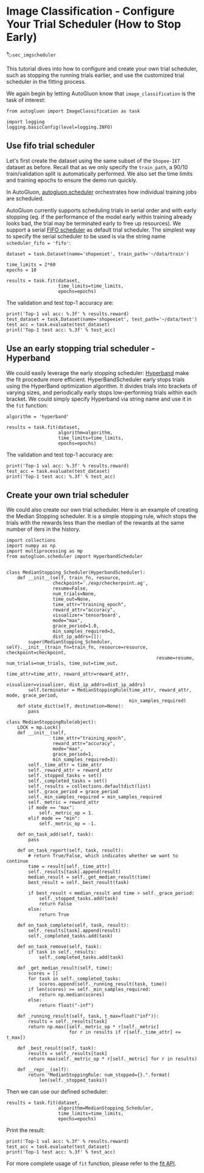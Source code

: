 # Image Classification - Configure Your Trial Scheduler (How to Stop Early)
:label:`sec_imgscheduler`

This tutorial dives into how to configure and create your own trial scheduler, such as stopping the running trials earlier, and use the customized trial scheduler in the fitting process.

We again begin by letting AutoGluon know that `image_classification` is the task of interest: 

```{.python .input}
from autogluon import ImageClassification as task

import logging
logging.basicConfig(level=logging.INFO)
```

## Use fifo trial scheduler

Let's first create the dataset using the same subset of the `Shopee-IET` dataset as before.
Recall that as we only specify the `train_path`, a 90/10 train/validation split is automatically performed.
We also set the time limits and training epochs to ensure the demo run quickly.

In AutoGluon, [autogluon.scheduler](../api/autogluon.scheduler.html) orchestrates how individual training jobs are scheduled.

AutoGluon currently supports scheduling trials in serial order and with early stopping (eg. if the performance of the model early within training already looks bad, the trial may be terminated early to free up resources).
We support a serial [FIFO scheduler](../api/autogluon.scheduler.html#autogluon.scheduler.FIFO_Scheduler) as default trial scheduler.
The simplest way to specify the serial scheduler to be used is via the string name `scheduler_fifo = 'fifo'`:

```{.python .input}
dataset = task.Dataset(name='shopeeiet', train_path='~/data/train')

time_limits = 2*60
epochs = 10

results = task.fit(dataset,
                   time_limits=time_limits,
                   epochs=epochs)
```

The validation and test top-1 accuracy are:

```{.python .input}
print('Top-1 val acc: %.3f' % results.reward)
test_dataset = task.Dataset(name='shopeeiet', test_path='~/data/test')
test_acc = task.evaluate(test_dataset)
print('Top-1 test acc: %.3f' % test_acc)
```

## Use an early stopping trial scheduler - Hyperband

We could easily leverage the early stopping scheduler: [Hyperband](../api/autogluon.scheduler.html#autogluon.scheduler.Hyperband) make the fit procedure more efficient.
HyperBandScheduler early stops trials using the HyperBand optimization algorithm. It divides trials into brackets of varying sizes, and periodically early stops low-performing trials within each bracket.
We could simply specify Hyperband via string name and use it in the `fit` function:

```{.python .input}
algorithm = 'hyperband'

results = task.fit(dataset,
                   algorithm=algorithm,
                   time_limits=time_limits,
                   epochs=epochs)
```

The validation and test top-1 accuracy are:

```{.python .input}
print('Top-1 val acc: %.3f' % results.reward)
test_acc = task.evaluate(test_dataset)
print('Top-1 test acc: %.3f' % test_acc)
```

## Create your own trial scheduler

We could also create our own trial scheduler. Here is an example of creating the Median Stopping scheduler. It is a simple stopping rule, which stops the trials with the rewards less than the median of the rewards at the same number of iters in the history.


```{.python .input}
import collections
import numpy as np
import multiprocessing as mp
from autogluon.scheduler import HyperbandScheduler


class MedianStopping_Scheduler(HyperbandScheduler):
    def __init__(self, train_fn, resource,
                 checkpoint='./exp/checkerpoint.ag', 
                 resume=False,
                 num_trials=None,
                 time_out=None,
                 time_attr="training_epoch",
                 reward_attr="accuracy",
                 visualizer='tensorboard',
                 mode="max",
                 grace_period=1.0,
                 min_samples_required=3,
                 dist_ip_addrs=[]):
        super(MedianStopping_Scheduler, self).__init__(train_fn=train_fn, resource=resource, checkpoint=checkpoint,
                                                       resume=resume, num_trials=num_trials, time_out=time_out,
                                                       time_attr=time_attr, reward_attr=reward_attr,
                                                       visualizer=visualizer, dist_ip_addrs=dist_ip_addrs)
        self.terminator = MedianStoppingRule(time_attr, reward_attr, mode, grace_period,
                                             min_samples_required)
    def state_dict(self, destination=None):
        pass

class MedianStoppingRule(object):
    LOCK = mp.Lock()
    def __init__(self,
                 time_attr="training_epoch",
                 reward_attr="accuracy",
                 mode="max",
                 grace_period=1,
                 min_samples_required=3):
        self._time_attr = time_attr
        self._reward_attr = reward_attr
        self._stopped_tasks = set()
        self._completed_tasks = set()
        self._results = collections.defaultdict(list)
        self._grace_period = grace_period
        self._min_samples_required = min_samples_required
        self._metric = reward_attr
        if mode == "max":
            self._metric_op = 1.
        elif mode == "min":
            self._metric_op = -1.
 
    def on_task_add(self, task):
        pass
 
    def on_task_report(self, task, result):
        # return True/False, which indicates whether we want to continue
        time = result[self._time_attr]
        self._results[task].append(result)
        median_result = self._get_median_result(time)
        best_result = self._best_result(task)
 
        if best_result < median_result and time > self._grace_period:
            self._stopped_tasks.add(task)
            return False
        else:
            return True

    def on_task_complete(self, task, result):
        self._results[task].append(result)
        self._completed_tasks.add(task)

    def on_task_remove(self, task):
        if task in self._results:
            self._completed_tasks.add(task)

    def _get_median_result(self, time):
        scores = []
        for task in self._completed_tasks:
            scores.append(self._running_result(task, time))
        if len(scores) >= self._min_samples_required:
            return np.median(scores)
        else:
            return float("-inf")

    def _running_result(self, task, t_max=float("inf")):
        results = self._results[task]
        return np.max([self._metric_op * r[self._metric] 
                       for r in results if r[self._time_attr] <= t_max])

    def _best_result(self, task):
        results = self._results[task]
        return max(self._metric_op * r[self._metric] for r in results)

    def __repr__(self):
        return "MedianStoppingRule: num_stopped={}.".format(
            len(self._stopped_tasks))
```

Then we can use our defined scheduler:

```{.python .input}
results = task.fit(dataset,
                   algorithm=MedianStopping_Scheduler,
                   time_limits=time_limits,
                   epochs=epochs)
```

Print the result:

```{.python .input}
print('Top-1 val acc: %.3f' % results.reward)
test_acc = task.evaluate(test_dataset)
print('Top-1 test acc: %.3f' % test_acc)
```

For more complete usage of `fit` function, please refer to the [fit API](../api/autogluon.task.image_classification.html#autogluon.task.image_classification.ImageClassification.fit).
